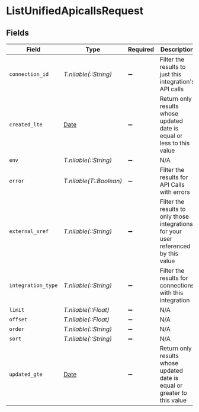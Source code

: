 # ListUnifiedApicallsRequest


## Fields

| Field                                                                                | Type                                                                                 | Required                                                                             | Description                                                                          |
| ------------------------------------------------------------------------------------ | ------------------------------------------------------------------------------------ | ------------------------------------------------------------------------------------ | ------------------------------------------------------------------------------------ |
| `connection_id`                                                                      | *T.nilable(::String)*                                                                | :heavy_minus_sign:                                                                   | Filter the results to just this integration's API calls                              |
| `created_lte`                                                                        | [Date](https://ruby-doc.org/stdlib-2.6.1/libdoc/date/rdoc/Date.html)                 | :heavy_minus_sign:                                                                   | Return only results whose updated date is equal or less to this value                |
| `env`                                                                                | *T.nilable(::String)*                                                                | :heavy_minus_sign:                                                                   | N/A                                                                                  |
| `error`                                                                              | *T.nilable(T::Boolean)*                                                              | :heavy_minus_sign:                                                                   | Filter the results for API Calls with errors                                         |
| `external_xref`                                                                      | *T.nilable(::String)*                                                                | :heavy_minus_sign:                                                                   | Filter the results to only those integrations for your user referenced by this value |
| `integration_type`                                                                   | *T.nilable(::String)*                                                                | :heavy_minus_sign:                                                                   | Filter the results for connections with this integration                             |
| `limit`                                                                              | *T.nilable(::Float)*                                                                 | :heavy_minus_sign:                                                                   | N/A                                                                                  |
| `offset`                                                                             | *T.nilable(::Float)*                                                                 | :heavy_minus_sign:                                                                   | N/A                                                                                  |
| `order`                                                                              | *T.nilable(::String)*                                                                | :heavy_minus_sign:                                                                   | N/A                                                                                  |
| `sort`                                                                               | *T.nilable(::String)*                                                                | :heavy_minus_sign:                                                                   | N/A                                                                                  |
| `updated_gte`                                                                        | [Date](https://ruby-doc.org/stdlib-2.6.1/libdoc/date/rdoc/Date.html)                 | :heavy_minus_sign:                                                                   | Return only results whose updated date is equal or greater to this value             |